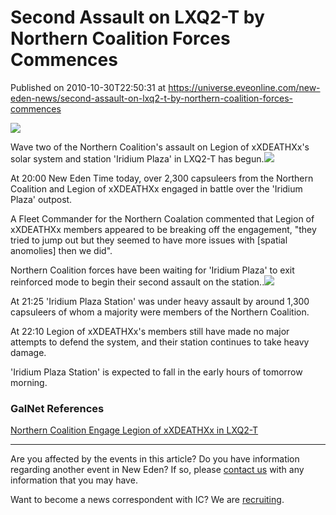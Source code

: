 # Second Assault on LXQ2-T by Northern Coalition Forces Commences
Published on 2010-10-30T22:50:31 at https://universe.eveonline.com/new-eden-news/second-assault-on-lxq2-t-by-northern-coalition-forces-commences

![](http://www.eve-ic.net/media/assets/icarticlebanner.png)  
  
Wave two of the Northern Coalition's assault on Legion of xXDEATHXx's solar system and station 'Iridium Plaza' in LXQ2-T has begun.[![](http://www.eve-ic.net/media/articles/4194/imagethumb.png)](http://www.eve-ic.net/media/igbd/igbd.php?faction=ic&url=)  
  
At 20:00 New Eden Time today, over 2,300 capsuleers from the Northern Coalition and Legion of xXDEATHXx engaged in battle over the 'Iridium Plaza' outpost.  
  
A Fleet Commander for the Northern Coalation commented that Legion of xXDEATHXx members appeared to be breaking off the engagement, "they tried to jump out but they seemed to have more issues with [spatial anomolies] then we did".  
  
Northern Coalition forces have been waiting for 'Iridium Plaza' to exit reinforced mode to begin their second assault on the station..[![](http://www.eve-ic.net/media/articles/4194/filenamethumb.png)](http://www.eve-ic.net/media/igbd/igbd.php?faction=ic&url=http://www.eve-ic.net/media/articles/4194/filenamethumb.png)  
  
At 21:25 'Iridium Plaza Station' was under heavy assault by around 1,300 capsuleers of whom a majority were members of the Northern Coalition.  
  
At 22:10 Legion of xXDEATHXx's members still have made no major attempts to defend the system, and their station continues to take heavy damage.  
  
'Iridium Plaza Station' is expected to fall in the early hours of tomorrow morning.

### GalNet References

[Northern Coalition Engage Legion of xXDEATHXx in LXQ2-T](http://www.eveonline.com/news.asp?a=single&nid=4179&tid=7)

* * *

Are you affected by the events in this article? Do you have information regarding another event in New Eden? If so, please [contact us](http://www.eveonline.com/news.asp?a=submitrp) with any information that you may have.  
  
Want to become a news correspondent with IC? We are [recruiting](http://www.eveonline.com/isd.asp).
